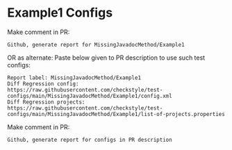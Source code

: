# Example1 Configs
Make comment in PR:
```
Github, generate report for MissingJavadocMethod/Example1
```
OR as alternate:
Paste below given to PR description to use such test configs:
```
Report label: MissingJavadocMethod/Example1
Diff Regression config: https://raw.githubusercontent.com/checkstyle/test-configs/main/MissingJavadocMethod/Example1/config.xml
Diff Regression projects: https://raw.githubusercontent.com/checkstyle/test-configs/main/MissingJavadocMethod/Example1/list-of-projects.properties
```
Make comment in PR:
```
Github, generate report for configs in PR description
```
